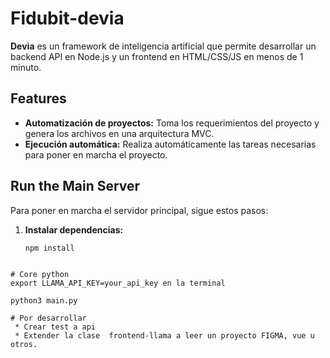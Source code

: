 # Fidubit-devia

**Devia** es un framework de inteligencia artificial que permite desarrollar un backend API en Node.js y un frontend en HTML/CSS/JS en menos de 1 minuto.

## Features

- **Automatización de proyectos:** Toma los requerimientos del proyecto y genera los archivos en una arquitectura MVC.
- **Ejecución automática:** Realiza automáticamente las tareas necesarias para poner en marcha el proyecto.

## Run the Main Server

Para poner en marcha el servidor principal, sigue estos pasos:

1. **Instalar dependencias:**
   ```bash
   npm install
 ```

# Core python 
export LLAMA_API_KEY=your_api_key en la terminal
 
python3 main.py 

# Por desarrollar 
  * Crear test a api
  * Extender la clase  frontend-llama a leer un proyecto FIGMA, vue u otros.   
